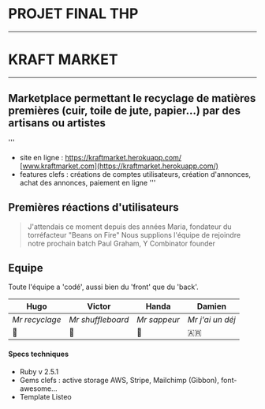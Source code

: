 # PROJET FINAL THP
-----------
# KRAFT MARKET
-----------
## Marketplace permettant le recyclage de matières premières (cuir, toile de jute, papier...) par des artisans ou artistes
'''
* site en ligne : https://kraftmarket.herokuapp.com/
[www.kraftmarket.com](https://kraftmarket.herokuapp.com/)
* features clefs : créations de comptes utilisateurs, création d'annonces, achat des annonces, paiement en ligne
'''

## Premières réactions d'utilisateurs
> J'attendais ce moment depuis des années
		Maria, fondateur du torréfacteur "Beans on Fire"
> Nous supplions l'équipe de rejoindre notre prochain batch
		Paul Graham, Y Combinator founder

## Equipe
Toute l'équipe a 'codé', aussi bien du 'front' que du 'back'. 

Hugo | Victor | Handa | Damien
--- | --- | --- | ---
*Mr recyclage* | *Mr shuffleboard* | *Mr sappeur* | *Mr j'ai un déj*
:rugby_football: | 🥌 | :panda_face: | :argentina:


#### Specs techniques
* Ruby v 2.5.1
* Gems clefs : active storage AWS, Stripe, Mailchimp (Gibbon), font-awesome...
* Template Listeo

